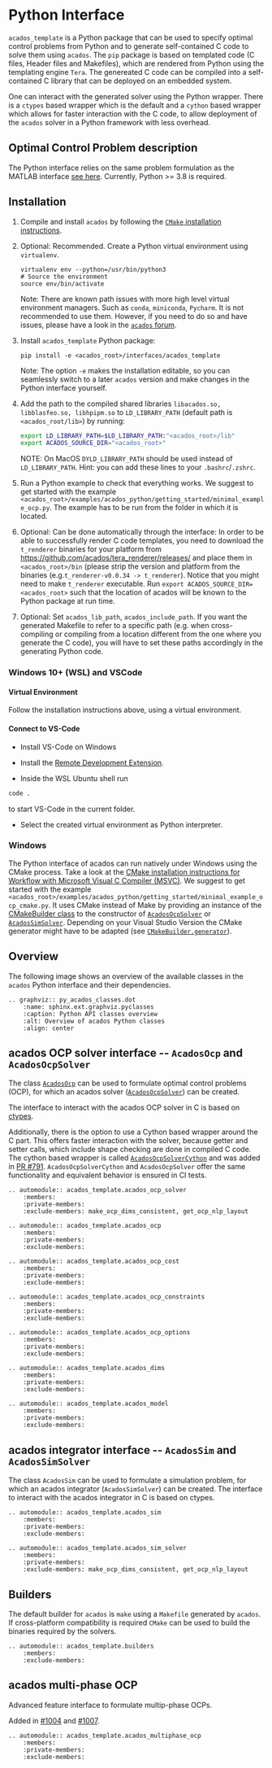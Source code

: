 # Python Interface

<!-- ``` eval_rst
.. automodule:: acados_template.
    :members:
    :private-members:
    :undoc-members:
``` -->

`acados_template` is a Python package that can be used to specify optimal control problems from Python and to generate self-contained C code to solve them using `acados`.
The `pip` package is based on templated code (C files, Header files and Makefiles), which are rendered from Python using the templating engine `Tera`.
The genereated C code can be compiled into a self-contained C library that can be deployed on an embedded system.

One can interact with the generated solver using the Python wrapper.
There is a `ctypes` based wrapper which is the default and a `cython` based wrapper which allows for faster interaction with the C code, to allow deployment of the `acados` solver in a Python framework with less overhead.

## Optimal Control Problem description
The Python interface relies on the same problem formulation as the MATLAB interface [see here](https://github.com/acados/acados/blob/master/docs/problem_formulation/problem_formulation_ocp_mex.pdf).
Currently, Python >= 3.8 is required.

## Installation
1. Compile and install `acados` by following the [`CMake` installation instructions](../installation/index.md).

2. Optional: Recommended.
    Create a Python virtual environment using `virtualenv`.
    ```
    virtualenv env --python=/usr/bin/python3
    # Source the environment
    source env/bin/activate
    ```
    Note: There are known path issues with more high level virtual environment managers. Such as `conda`, `miniconda`, `Pycharm`.
    It is not recommended to use them.
    However, if you need to do so and have issues, please have a look in the [`acados` forum](https://discourse.acados.org/).

2. Install `acados_template` Python package:
    ```
    pip install -e <acados_root>/interfaces/acados_template
    ```
    Note: The option `-e` makes the installation editable, so you can seamlessly switch to a later `acados` version and make changes in the Python interface yourself.

3. Add the path to the compiled shared libraries `libacados.so, libblasfeo.so, libhpipm.so` to `LD_LIBRARY_PATH` (default path is `<acados_root/lib>`) by running:
    ```bash
    export LD_LIBRARY_PATH=$LD_LIBRARY_PATH:"<acados_root>/lib"
    export ACADOS_SOURCE_DIR="<acados_root>"
    ```
    NOTE: On MacOS `DYLD_LIBRARY_PATH` should be used instead of `LD_LIBRARY_PATH`.
    Hint: you can add these lines to your `.bashrc`/`.zshrc`.

4. Run a Python example to check that everything works.
    We suggest to get started with the example
    `<acados_root>/examples/acados_python/getting_started/minimal_example_ocp.py`.
    The example has to be run from the folder in which it is located.

5. Optional: Can be done automatically through the interface:
    In order to be able to successfully render C code templates, you need to download the `t_renderer` binaries for your platform from <https://github.com/acados/tera_renderer/releases/> and place them in `<acados_root>/bin` (please strip the version and platform from the binaries (e.g.`t_renderer-v0.0.34 -> t_renderer`).
    Notice that you might need to make `t_renderer` executable.
    Run `export ACADOS_SOURCE_DIR=<acados_root>` such that the location of acados will be known to the Python package at run time.

6. Optional: Set `acados_lib_path`, `acados_include_path`.
    If you want the generated Makefile to refer to a specific path (e.g. when cross-compiling or compiling from a location different from the one where you generate the C code), you will have to set these paths accordingly in the generating Python code.

### Windows 10+ (WSL) and VSCode

#### Virtual Environment

Follow the installation instructions above, using a virtual environment.

#### Connect to VS-Code

- Install VS-Code on Windows

- Install the [Remote Development Extension](https://marketplace.visualstudio.com/items?itemName=ms-vscode-remote.vscode-remote-extensionpack).

- Inside the WSL Ubuntu shell run

```bash
code .
```

to start VS-Code in the current folder.

- Select the created virtual environment as Python interpreter.

### Windows

The Python interface of acados can run natively under Windows using the CMake process.
Take a look at the [CMake installation instructions for Workflow with Microsoft Visual C Compiler (MSVC)](../installation/index.html#workflow-with-microsoft-visual-c-compiler-msvc).
We suggest to get started with the example
`<acados_root>/examples/acados_python/getting_started/minimal_example_ocp_cmake.py`. It uses CMake instead of Make by providing an instance of the [CMakeBuilder class](#acados_template.builders.CMakeBuilder) to the constructor of [`AcadosOcpSolver`](#acados_template.acados_ocp_solver.AcadosOcpSolver) or [`AcadosSimSolver`](#acados_template.acados_sim_solver.AcadosSimSolver). Depending on your Visual Studio Version the CMake generator might have to be adapted (see [`CMakeBuilder.generator`](#acados_template.builders.CMakeBuilder.generator)).

## Overview
The following image shows an overview of the available classes in the `acados` Python interface and their dependencies.
``` eval_rst
.. graphviz:: py_acados_classes.dot
    :name: sphinx.ext.graphviz.pyclasses
    :caption: Python API classes overview
    :alt: Overview of acados Python classes
    :align: center
```

## acados OCP solver interface -- `AcadosOcp` and `AcadosOcpSolver`
The class [`AcadosOcp`](#acados_template.acados_ocp.AcadosOcp) can be used to formulate optimal control problems (OCP), for which an acados solver ([`AcadosOcpSolver`](#acados_template.acados_ocp_solver.AcadosOcpSolver)) can be created.

The interface to interact with the acados OCP solver in C is based on [ctypes](https://cython.org/).

Additionally, there is the option to use a Cython based wrapper around the C part.
This offers faster interaction with the solver, because getter and setter calls, which include shape checking are done in compiled C code.
The cython based wrapper is called [`AcadosOcpSolverCython`](#acados_template.acados_ocp_solver.AcadosOcpSolverCython) and was added in [PR #791](https://github.com/acados/acados/pull/791).
`AcadosOcpSolverCython` and `AcadosOcpSolver` offer the same functionality and equivalent behavior is ensured in CI tests.

``` eval_rst
.. automodule:: acados_template.acados_ocp_solver
    :members:
    :private-members:
    :exclude-members: make_ocp_dims_consistent, get_ocp_nlp_layout
```


<!-- ## acados OCP -->
``` eval_rst
.. automodule:: acados_template.acados_ocp
    :members:
    :private-members:
    :exclude-members:
```

``` eval_rst
.. automodule:: acados_template.acados_ocp_cost
    :members:
    :private-members:
    :exclude-members:
```

``` eval_rst
.. automodule:: acados_template.acados_ocp_constraints
    :members:
    :private-members:
    :exclude-members:
```

``` eval_rst
.. automodule:: acados_template.acados_ocp_options
    :members:
    :private-members:
    :exclude-members:
```

``` eval_rst
.. automodule:: acados_template.acados_dims
    :members:
    :private-members:
    :exclude-members:
```



<!-- ## acados model -->
``` eval_rst
.. automodule:: acados_template.acados_model
    :members:
    :private-members:
    :exclude-members:
```



## acados integrator interface -- `AcadosSim` and `AcadosSimSolver`

The class `AcadosSim` can be used to formulate a simulation problem, for which an acados integrator (`AcadosSimSolver`) can be created.
The interface to interact with the acados integrator in C is based on ctypes.

``` eval_rst
.. automodule:: acados_template.acados_sim
    :members:
    :private-members:
    :exclude-members:
```

<!-- ## acados sim solver -->
``` eval_rst
.. automodule:: acados_template.acados_sim_solver
    :members:
    :private-members:
    :exclude-members: make_ocp_dims_consistent, get_ocp_nlp_layout
```

## Builders
The default builder for `acados` is `make` using a `Makefile` generated by `acados`.
If cross-platform compatibility is required `CMake` can be used to build the binaries required by the solvers.
``` eval_rst
.. automodule:: acados_template.builders
    :members:
    :exclude-members:
```


## acados multi-phase OCP
Advanced feature interface to formulate multip-phase OCPs.

Added in
[#1004](https://github.com/acados/acados/pull/1004) and
[#1007](https://github.com/acados/acados/pull/1007).

``` eval_rst
.. automodule:: acados_template.acados_multiphase_ocp
    :members:
    :private-members:
    :exclude-members:
```
